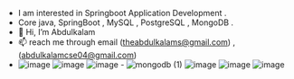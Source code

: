 
 - I am interested in  Springboot Application Development .
 - Core java, SpringBoot , MySQL , PostgreSQL , MongoDB .
- 👋 Hi, I’m Abdulkalam
- 📫  reach me through email (theabdulkalams@gmail.com) , (abdulkalamcse04@gmail.com)
- ![image](https://github.com/user-attachments/assets/cf323a11-6d1d-4674-aa9b-4d8156a097c9)
 ![image](https://github.com/user-attachments/assets/95a9c621-5d5e-4f5c-bbf1-2bd2b0921053)  ![image](https://github.com/user-attachments/assets/9989647a-5dab-4d74-8ff8-0c6b1fe8a81f) - ![mongodb (1)](https://github.com/user-attachments/assets/8b5034d3-6ba2-4c1b-9c61-92642ee729cf) ![image](https://github.com/user-attachments/assets/c46eada3-ff52-46f9-ad14-1dd043d9656f) ![image](https://github.com/user-attachments/assets/7ac4f960-0ace-4e44-89fa-3116778ce922)
![image](https://github.com/user-attachments/assets/ddcb8c0a-1571-42e1-9474-10f115d8701d)







 

<!---
Abdulkalam1-git/Abdulkalam1-git is a ✨ special ✨ repository because its `README.md` (this file) appears on your GitHub profile.
You can click the Preview link to take a look at your changes.
--->
